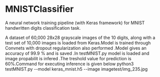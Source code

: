 # MNISTClassifier
A neural network training pipeline (with Keras framework) for MNIST handwritten digits classification task.

A dataset of 60,000 28x28 grayscale images of the 10 digits, along with a test set of 10,000 images is loaded from Keras.Model is trained through Convnets with dropout regularization also performed .Model gives an accuracy of 99.9 % and is saved .In testMNIST.py model is loaded and image propabilit is infered .The treshold value for prediction is 60%.Command for executing inference is given below 
python3 testMNIST.py --model keras_mnist.h5 --image imagetest/img_235.jpg

